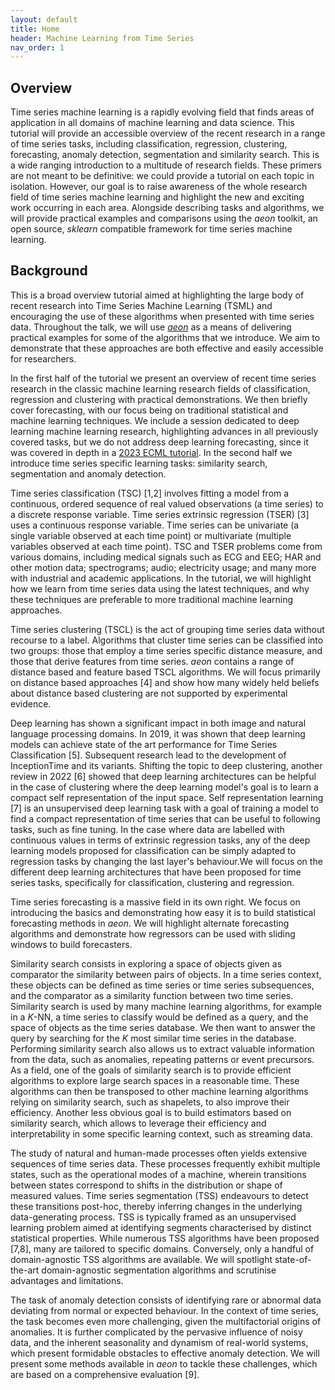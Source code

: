 ```yaml
---
layout: default
title: Home
header: Machine Learning from Time Series
nav_order: 1
---
```


## Overview

Time series machine learning is a rapidly evolving field that finds areas of application in all domains of machine learning and data science. This tutorial will provide an accessible overview of the recent research in a range of time series tasks, including classification, regression, clustering, forecasting, anomaly detection, segmentation and similarity search. This is a wide ranging introduction to a multitude of research fields. These primers are not meant to be definitive: we could provide a tutorial on each topic in isolation. However, our goal is to raise awareness of the whole research field of time series machine learning and highlight the new and exciting work occurring in each area. Alongside describing tasks and algorithms, we will provide practical examples and comparisons using the _aeon_ toolkit, an open source, _sklearn_ compatible framework for time series machine learning.

## Background

This is a broad overview tutorial aimed at highlighting the large body of recent research into Time Series Machine Learning (TSML) and encouraging the use of these algorithms when presented with time series data. Throughout the talk, we will use [_aeon_](https://www.aeon-toolkit.org) as a means of delivering practical examples for some of the algorithms that we introduce. We aim to demonstrate that these approaches are both effective and easily accessible for researchers.  

In the first half of the tutorial we present an overview of recent time series research in the classic machine learning research fields of classification, regression and clustering with practical demonstrations. We then briefly cover forecasting, with our focus being on traditional statistical and machine learning techniques.
We include a session dedicated to deep learning machine learning research, highlighting advances in all previously covered tasks, but we do not address deep learning forecasting, since it was covered in depth in a [2023 ECML tutorial](https://lovvge.github.io/Forecasting-Tutorial-ECML-2023/). In the second half we introduce time series specific learning tasks: similarity search, segmentation and anomaly detection.

Time series classification (TSC) \[1,2\] involves fitting a model from a continuous, ordered sequence of real valued observations (a time series) to a discrete response variable. Time series extrinsic regression (TSER) \[3\] uses a continuous response variable. Time series can be univariate (a single variable observed at each time point) or multivariate (multiple variables observed at each time point). TSC and TSER problems come from various domains, including medical signals such as ECG and EEG; HAR and other motion data; spectrograms; audio; electricity usage; and many more with industrial and academic applications. In the tutorial, we will highlight how we learn from time series data using the latest techniques, and why these techniques are preferable to more traditional machine learning approaches.

Time series clustering (TSCL) is the act of grouping time series data without recourse to a label. Algorithms that cluster time series can be classified into two groups: those that employ a time series specific distance measure, and those that derive features from time series. _aeon_ contains a range of distance based and feature based TSCL algorithms. We will focus primarily on distance based approaches \[4\] and show how many widely held beliefs about distance based clustering are not supported by experimental evidence.

Deep learning has shown a significant impact in both image and natural language processing domains. In 2019, it was shown that deep learning models can achieve state of the art performance for Time Series Classification \[5\]. Subsequent research lead to the development of InceptionTime and its variants. Shifting the topic to deep clustering, another review in 2022 \[6\] showed that deep learning architectures can be helpful in the case of clustering where the deep learning model's goal is to learn a compact self representation of the input space. Self representation learning \[7\] is an unsupervised deep learning task with a goal of training a model to find a compact representation of time series that can be useful to following tasks, such as fine tuning. In the case where data are labelled with continuous values in terms of extrinsic regression tasks, any of the deep learning models proposed for classification can be simply adapted to regression tasks by changing the last layer's behaviour.We will focus on the different deep learning architectures that have been proposed for time series tasks, specifically for classification, clustering and regression.

Time series forecasting is a massive field in its own right. We focus on introducing the basics and demonstrating how easy it is to build statistical forecasting methods in _aeon_. We will highlight alternate forecasting algorithms and demonstrate how regressors can be used with sliding windows to build forecasters.

Similarity search consists in exploring a space of objects given as comparator the similarity between pairs of objects. In a time series context, these objects can be defined as time series or time series subsequences, and the comparator as a similarity function between two time series. Similarity search is used by many machine learning algorithms, for example in a _K_-NN, a time series to classify would be defined as a query, and the space of objects as the time series database. We then want to answer the query by searching for the _K_ most similar time series in the database. Performing similarity search also allows us to extract valuable information from the data, such as anomalies, repeating patterns or event precursors.
As a field, one of the goals of similarity search is to provide efficient algorithms to explore large search spaces in a reasonable time. These algorithms can then be transposed to other machine learning algorithms relying on similarity search, such as shapelets, to also improve their efficiency. Another less obvious goal is to build estimators based on similarity search, which allows to leverage their efficiency and interpretability in some specific learning context, such as streaming data.

The study of natural and human-made processes often yields extensive sequences of time series data. These processes frequently exhibit multiple states, such as the operational modes of a machine, wherein transitions between states correspond to shifts in the distribution or shape of measured values. Time series segmentation (TSS) endeavours to detect these transitions post-hoc, thereby inferring changes in the underlying data-generating process. TSS is typically framed as an unsupervised learning problem aimed at identifying segments characterised by distinct statistical properties. While numerous TSS algorithms have been proposed \[7,8\], many are tailored to specific domains. Conversely, only a handful of domain-agnostic TSS algorithms are available. We will spotlight state-of-the-art domain-agnostic segmentation algorithms and scrutinise advantages and limitations.

The task of anomaly detection consists of identifying rare or abnormal data deviating from normal or expected behaviour. In the context of time series, the task becomes even more challenging, given the multifactorial origins of anomalies. It is further complicated by the pervasive influence of noisy data, and the inherent seasonality and dynamism of real-world systems, which present formidable obstacles to effective anomaly detection. We will present some methods available in _aeon_ to tackle these challenges, which are based on a comprehensive evaluation \[9\].
